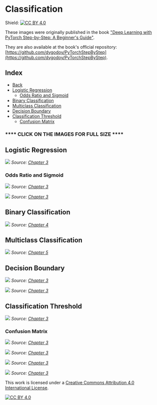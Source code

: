 # Classification

Shield: [![CC BY 4.0][cc-by-shield]][cc-by]

These images were originally published in the book ["Deep Learning with PyTorch Step-by-Step: A Beginner's Guide"](https://leanpub.com/pytorch).

They are also available at the book's official repository: [https://github.com/dvgodoy/PyTorchStepByStep](https://github.com/dvgodoy/PyTorchStepByStep).

## Index

- [Back](https://github.com/dvgodoy/dl-visuals)
- [Logistic Regression](#logistic-regression)
    - [Odds Ratio and Sigmoid](#odds-ratio-and-sigmoid)
- [Binary Classification](#binary-classification)
- [Multiclass Classification](#multiclass-classification)
- [Decision Boundary](#decision-boundary)
- [Classification Threshold](#classification-threshold)
    - [Confusion Matrix](#confusion-matrix)

### **** CLICK ON THE IMAGES FOR FULL SIZE ****

## Logistic Regression

[![](https://raw.githubusercontent.com/dvgodoy/dl-visuals/main/Classification/logistic_model.png)](https://raw.githubusercontent.com/dvgodoy/dl-visuals/main/Classification/logistic_model.png)
*Source: [Chapter 3](https://github.com/dvgodoy/PyTorchStepByStep/blob/master/Chapter03.ipynb)*

### Odds Ratio and Sigmoid

[![](https://raw.githubusercontent.com/dvgodoy/dl-visuals/main/Classification/odds.png)](https://raw.githubusercontent.com/dvgodoy/dl-visuals/main/Classification/odds.png)
*Source: [Chapter 3](https://github.com/dvgodoy/PyTorchStepByStep/blob/master/Chapter03.ipynb)*

[![](https://raw.githubusercontent.com/dvgodoy/dl-visuals/main/Classification/flipped_log_odds.png)](https://raw.githubusercontent.com/dvgodoy/dl-visuals/main/Classification/flipped_log_odds.png)
*Source: [Chapter 3](https://github.com/dvgodoy/PyTorchStepByStep/blob/master/Chapter03.ipynb)*

## Binary Classification

[![](https://raw.githubusercontent.com/dvgodoy/dl-visuals/main/Classification/classification_relu2.png)](https://raw.githubusercontent.com/dvgodoy/dl-visuals/main/Classification/classification_relu2.png)
*Source: [Chapter 4](https://github.com/dvgodoy/PyTorchStepByStep/blob/master/Chapter04.ipynb)*

## Multiclass Classification

[![](https://raw.githubusercontent.com/dvgodoy/dl-visuals/main/Classification/classification_softmax.png)](https://raw.githubusercontent.com/dvgodoy/dl-visuals/main/Classification/classification_softmax.png)
*Source: [Chapter 5](https://github.com/dvgodoy/PyTorchStepByStep/blob/master/Chapter05.ipynb)*

## Decision Boundary

[![](https://raw.githubusercontent.com/dvgodoy/dl-visuals/main/Classification/boundary_train.png)](https://raw.githubusercontent.com/dvgodoy/dl-visuals/main/Classification/boundary_train.png)
*Source: [Chapter 3](https://github.com/dvgodoy/PyTorchStepByStep/blob/master/Chapter03.ipynb)*

[![](https://raw.githubusercontent.com/dvgodoy/dl-visuals/main/Classification/boundary_val.png)](https://raw.githubusercontent.com/dvgodoy/dl-visuals/main/Classification/boundary_val.png)
*Source: [Chapter 3](https://github.com/dvgodoy/PyTorchStepByStep/blob/master/Chapter03.ipynb)*

## Classification Threshold

[![](https://raw.githubusercontent.com/dvgodoy/dl-visuals/main/Classification/prob_line1.png)](https://raw.githubusercontent.com/dvgodoy/dl-visuals/main/Classification/prob_line1.png)
*Source: [Chapter 3](https://github.com/dvgodoy/PyTorchStepByStep/blob/master/Chapter03.ipynb)*

### Confusion Matrix

[![](https://raw.githubusercontent.com/dvgodoy/dl-visuals/main/Classification/prob_line2.png)](https://raw.githubusercontent.com/dvgodoy/dl-visuals/main/Classification/prob_line2.png)
*Source: [Chapter 3](https://github.com/dvgodoy/PyTorchStepByStep/blob/master/Chapter03.ipynb)*

[![](https://raw.githubusercontent.com/dvgodoy/dl-visuals/main/Classification/prob_line3.png)](https://raw.githubusercontent.com/dvgodoy/dl-visuals/main/Classification/prob_line3.png)
*Source: [Chapter 3](https://github.com/dvgodoy/PyTorchStepByStep/blob/master/Chapter03.ipynb)*

[![](https://raw.githubusercontent.com/dvgodoy/dl-visuals/main/Classification/thresh30.png)](https://raw.githubusercontent.com/dvgodoy/dl-visuals/main/Classification/thresh30.png)
*Source: [Chapter 3](https://github.com/dvgodoy/PyTorchStepByStep/blob/master/Chapter03.ipynb)*

[![](https://raw.githubusercontent.com/dvgodoy/dl-visuals/main/Classification/thresh70.png)](https://raw.githubusercontent.com/dvgodoy/dl-visuals/main/Classification/thresh70.png)
*Source: [Chapter 3](https://github.com/dvgodoy/PyTorchStepByStep/blob/master/Chapter03.ipynb)*

This work is licensed under a
[Creative Commons Attribution 4.0 International License][cc-by].

[![CC BY 4.0][cc-by-image]][cc-by]

[cc-by]: http://creativecommons.org/licenses/by/4.0/
[cc-by-image]: https://i.creativecommons.org/l/by/4.0/88x31.png
[cc-by-shield]: https://img.shields.io/badge/License-CC%20BY%204.0-lightgrey.svg
